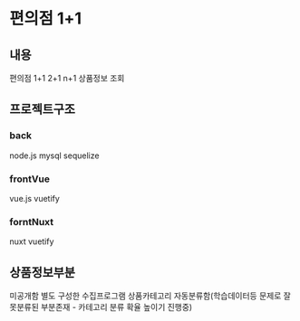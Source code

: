 # 편의점 1+1

## 내용
편의점 1+1 2+1 n+1 상품정보 조회

## 프로젝트구조
### back
node.js mysql sequelize

### frontVue
vue.js vuetify

### forntNuxt
nuxt vuetify

## 상품정보부분 
미공개함
별도 구성한 수집프로그램 
상품카테고리 자동분류함(학습데이터등 문제로 잘못분류된 부분존재 - 카테고리 분류 확율 높이기 진행중)
